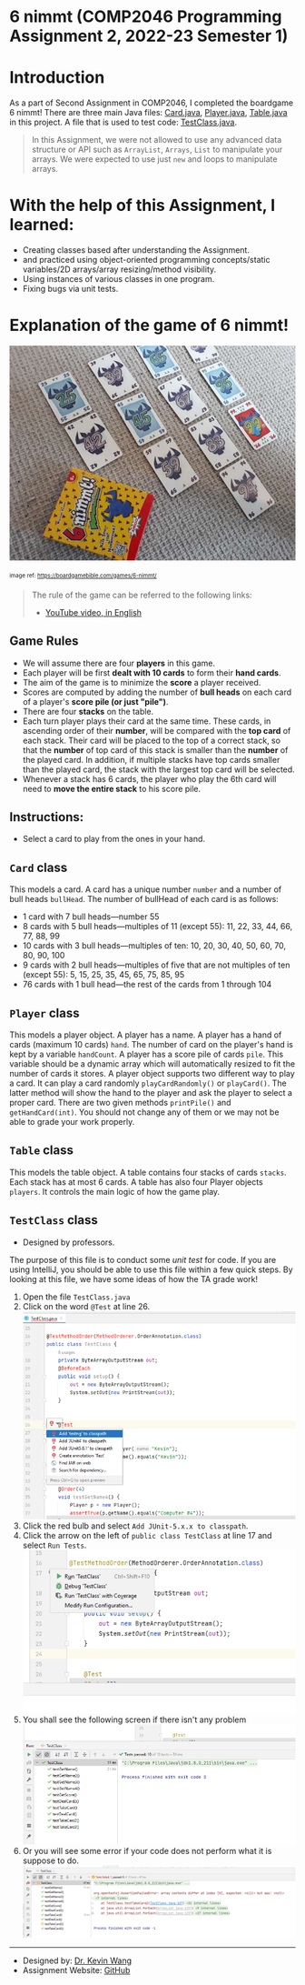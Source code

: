 # 6 nimmt (COMP2046 Programming Assignment 2, 2022-23 Semester 1)

# Introduction

As a part of Second Assignment in COMP2046, I completed the boardgame 6 nimmt! There are three main Java files: [Card.java](Card.java), [Player.java](Player.java), [Table.java](Table.java) in this project. A file that is used to test code: [TestClass.java](TestClass.java).
> In this Assignment, we were  not allowed to use any advanced data structure or API such as `ArrayList`, `Arrays`, `List` to manipulate your arrays. We were expected to use just `new` and loops to manipulate arrays. 

# With the help of this Assignment, I learned:

- Creating classes based after understanding the Assignment.
- and practiced using object-oriented programming concepts/static variables/2D arrays/array resizing/method visibility. 
- Using instances of various classes in one program.
- Fixing bugs via unit tests.

# Explanation of the game of 6 nimmt!

![](6nimmt.jpg)

<sub><sup>image ref: https://boardgamebible.com/games/6-nimmt/</sup></sub>

> The rule of the game can be referred to the following links:
> * [YouTube video, in English](https://www.youtube.com/watch?v=ooNfiy6Nfpg)

## Game Rules

* We will assume there are four **players** in this game.
* Each player will be first **dealt with 10 cards** to form their **hand cards**.
* The aim of the game is to minimize the **score** a player received.
* Scores are computed by adding the number of **bull heads** on each card of a player's **score pile (or just "pile")**.
* There are four **stacks** on the table. 
* Each turn player plays their card at the same time. These cards, in ascending order of their **number**, will be compared with the **top card** of each stack. Their card will be placed to the top of a correct stack, so that the **number** of top card of this stack is smaller than the **number** of the played card. In addition, if multiple stacks have top cards smaller than the played card, the stack with the largest top card will be selected.
* Whenever a stack has 6 cards, the player who play the 6th card will need to **move the entire stack** to his score pile.

## Instructions:

- Select a card to play from the ones in your hand.

## `Card` class

This models a card. A card has a unique number `number` and a number of bull heads `bullHead`. The number of bullHead of each card is as follows:
* 1 card with 7 bull heads—number 55
* 8 cards with 5 bull heads—multiples of 11 (except 55): 11, 22, 33, 44, 66, 77, 88, 99
* 10 cards with 3 bull heads—multiples of ten: 10, 20, 30, 40, 50, 60, 70, 80, 90, 100
* 9 cards with 2 bull heads—multiples of five that are not multiples of ten (except 55): 5, 15, 25, 35, 45, 65, 75, 85, 95
* 76 cards with 1 bull head—the rest of the cards from 1 through 104

## `Player` class

This models a player object. A player has a name. A player has a hand of cards (maximum 10 cards) `hand`. The number of card on the player's hand is kept by a variable `handCount`. A player has a score pile of cards `pile`. This variable should be a dynamic array which will automatically resized to fit the number of cards it stores. A player object supports two different way to play a card. It can play a card randomly `playCardRandomly()` or `playCard()`. The latter method will show the hand to the player and ask the player to select a proper card. There are two given methods `printPile()` and `getHandCard(int)`. You should not change any of them or we may not be able to grade your work properly.

## `Table` class

This models the table object. A table contains four stacks of cards `stacks`. Each stack has at most 6 cards. A table has also four Player objects `players`. It controls the main logic of how the game play.


## `TestClass` class

* Designed by professors.

The purpose of this file is to conduct some *unit test* for code. If you are using IntelliJ, you should be able to use this file within a few quick steps. By looking at this file, we have some ideas of how the TA grade work!

1. Open the file `TestClass.java`
2. Click on the word `@Test` at line 26.
 ![](add-JUnit.png)  
4. Click the red bulb and select `Add JUnit-5.x.x to classpath`.
5. Click the arrow on the left of `public class TestClass` at line 17 and select `Run Tests`.
![](runTest.png)  
6. You shall see the following screen if there isn't any problem
![](ok.png)  
7. Or you will see some error if your code does not perform what it is suppose to do.
![](notok.png)  

--------
* Designed by: [Dr. Kevin Wang](mailto:kevinw@comp.hkbu.edu.hk)
* Assignment Website: [GitHub](https://github.com/khwang0/COMP2026-2223PA1)
